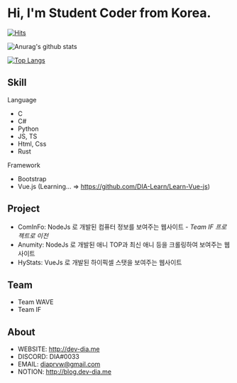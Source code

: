 # Hi, I'm Student Coder from Korea.

<!--
dia-7691/dia-7691** is a ✨ _special_ ✨ repository because its `README.md` (this file) appears on your GitHub profile.

- 🔭 I’m currently working on ...
- 🌱 I’m currently learning ...
- 👯 I’m looking to collaborate on ...
- 🤔 I’m looking for help with ...
- 💬 Ask me about ...
- 📫 How to reach me: ...
- 😄 Pronouns: ...
- ⚡ Fun fact: ...
-->

[![Hits](https://hits.seeyoufarm.com/api/count/incr/badge.svg?url=https://github.com/DYA-Code&count_bg=%23474747&title_bg=%236A6A6A&icon=&icon_color=%236E6E6E&title=view&edge_flat=true)](https://hits.seeyoufarm.com)


![Anurag's github stats](https://github-readme-stats.vercel.app/api?username=dya-code&show_icons=true&theme=radical)

[![Top Langs](https://github-readme-stats.vercel.app/api/top-langs/?username=dya-code)](https://github.com/anuraghazra/github-readme-stats)


## Skill

Language
 - C
 - C#
 - Python
 - JS, TS
 - Html, Css
 - Rust
 
 Framework
 - Bootstrap
 - Vue.js (Learning... => https://github.com/DIA-Learn/Learn-Vue-js)
 
## Project
 - ComInFo: NodeJs 로 개발된 컴퓨터 정보를 보여주는 웹사이트 - *Team IF 프로젝트로 이전*
 - Anumity: NodeJs 로 개발된 애니 TOP과 최신 애니 등을 크롤링하여 보여주는 웹사이트
 - HyStats: VueJs 로 개발된 하이픽셀 스탯을 보여주는 웹사이트
 
## Team
 - Team WAVE
 - Team IF
 
## About
 - WEBSITE: http://dev-dia.me
 - DISCORD: DIA#0033
 - EMAIL: diaprvw@gmail.com
 - NOTION: http://blog.dev-dia.me
